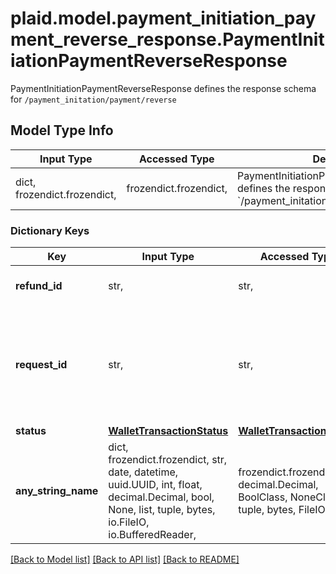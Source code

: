 # plaid.model.payment_initiation_payment_reverse_response.PaymentInitiationPaymentReverseResponse

PaymentInitiationPaymentReverseResponse defines the response schema for `/payment_initation/payment/reverse`

## Model Type Info
Input Type | Accessed Type | Description | Notes
------------ | ------------- | ------------- | -------------
dict, frozendict.frozendict,  | frozendict.frozendict,  | PaymentInitiationPaymentReverseResponse defines the response schema for &#x60;/payment_initation/payment/reverse&#x60; | 

### Dictionary Keys
Key | Input Type | Accessed Type | Description | Notes
------------ | ------------- | ------------- | ------------- | -------------
**refund_id** | str,  | str,  | A unique ID identifying the refund | 
**request_id** | str,  | str,  | A unique identifier for the request, which can be used for troubleshooting. This identifier, like all Plaid identifiers, is case sensitive. | 
**status** | [**WalletTransactionStatus**](WalletTransactionStatus.md) | [**WalletTransactionStatus**](WalletTransactionStatus.md) |  | 
**any_string_name** | dict, frozendict.frozendict, str, date, datetime, uuid.UUID, int, float, decimal.Decimal, bool, None, list, tuple, bytes, io.FileIO, io.BufferedReader,  | frozendict.frozendict, str, decimal.Decimal, BoolClass, NoneClass, tuple, bytes, FileIO | any string name can be used but the value must be the correct type | [optional]

[[Back to Model list]](../../README.md#documentation-for-models) [[Back to API list]](../../README.md#documentation-for-api-endpoints) [[Back to README]](../../README.md)

